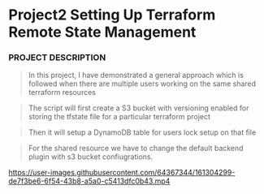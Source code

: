 # Project2 Setting Up Terraform Remote State Management

### PROJECT DESCRIPTION

> In this project, I have demonstrated a general approach which is followed when there are multiple users working on the  same shared terraform resources

> The script will first create a S3 bucket with versioning enabled for storing the tfstate file for a particular terraform project

> Then it will setup a DynamoDB table for users lock setup on that file

> For the shared resource we have to change the default backend plugin with s3 bucket confiugrations. 


https://user-images.githubusercontent.com/64367344/161304299-de7f3be6-6f54-43b8-a5a0-c5413dfc0b43.mp4

